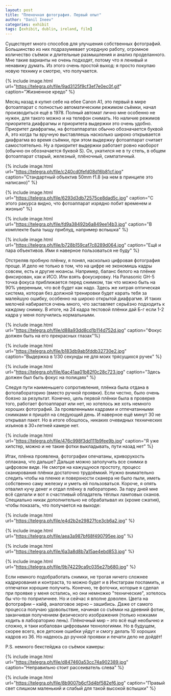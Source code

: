 ```yaml
---
layout: post
title: "Пленочная фотография. Первый опыт"
author: "Danil Ineev"
categories: exhibit
tags: [exhibit, dublin, ireland, film]
---
```


Существует много способов для улучшения собственных фотографий. Большинство из них подразумевает усердную работу, огромное количество съёмок и длительные размышления и анализ проделанного. Мне такие варианты не очень подходят, потому что я ленивый и ненавижу думать. Из этого очень простой выход: я просто покупаю новую технику и смотрю, что получается.

{% include image.html url="https://telegra.ph/file/9ad3125f9cf3ef7e0ec0f.gif" caption="Жизненное кредо" %}

Месяц назад я купил себе на ебее Canon A1, это первый в мире фотоаппарат с полностью автоматическим режимом съёмки, начал производиться ещё в 1978. Полный автомат лично мне особенно не нужен, для такого можно и на телефон снимать. Но наличие режимов приоритета диафрагмы и приоритета выдержки это очень удобно. Приоритет диафрагмы, на фотоаппаратах обычно обозначается буквой A, это когда ты вручную выставляешь насколько широко открывается диафрагма во время съёмки, при этом выдержку фотоаппарат считает самостоятельно. Ну а приоритет выдержки работает ровно наоборот (обычно он обозначается буквой S). Ох, укатился не в ту степь, в общем фотоаппарат старый, железный, плёночный, симпатичный.

{% include image.html url="https://telegra.ph/file/c240cd0fefd08d16b81cf.jpg" caption="Стандартный объектив 50mm f1.8 (на нем в принципе это написано)" %}

{% include image.html url="https://telegra.ph/file/6293d3db72575ce8dad5c.jpg" caption="С этого ракурса видно, что фотоаппарат изрядно побит временем и жизнью" %}

{% include image.html url="https://telegra.ph/file/fd9a38492b6a849ee14b3.jpg" caption="В комплекте была тыщу приблуд, например вспышка" %}

{% include image.html url="https://telegra.ph/file/b728b159caf7c8289d064.jpg" caption="Ещё и пара объективов. Ими я наверное пользоваться не буду" %}

Отстреляв пробную плёнку, я понял, насколько цифровая фотография проще. И дело не только в том, что на цифре не экономишь кадры совсем, есть и другие нюансы. Например, баланс белого на плёнке фиксирован, как и ИСО. Или взять фокусировку. На Panasonic GH-5 точка фокуса приближается перед снимком, так что можно быть на 90% уверенным, что всё будет как надо. Здесь же хитрая оптическая система, которая без должной тренировки будет карать тебя за малейшую ошибку, особенно на широко открытой диафрагме. И таких мелочей набирается очень много, что заставляет серьёзно подходить к каждому снимку. В итоге, на 24 кадра тестовой плёнки дай Б-г если 1-2 кадра у меня получились нормальными.

{% include image.html url="https://telegra.ph/file/d88a93dd8cd1b114d752d.jpg" caption="Фокус должен быть на его прекрасных глазах"%} 

{% include image.html url="https://telegra.ph/file/b183db9ab5fddb32730e2.jpg" caption="Выдержка в 1/30 секунды не для моих трясущихся ручек" %}

{% include image.html url="https://telegra.ph/file/6ac41aa01b82f0c28c723.jpg" caption="Здесь должен был быть фокус на полицаях" %}

Следуя пути наименьшего сопротивления, плёнка была отдана в фотолабораторию (вместо ручной проявки). Если честно, было очень боязно за результат. Конечно, цель первой плёнки была в проверке того, работает фотоаппарат или нет, но хотелось же хоть немного хороших фотографий. За проявленными кадрами и отпечатанными снимками я пришёл на следующий день. И наверное ещё минут 30 не открывал пакет. Но в итоге обошлось, никаких очевидных технических изъянов в 30+летней камере нет.

{% include image.html url="https://telegra.ph/file/476c998f3dd111b9fee9b.jpg" caption="Я уже хипстер, можно и не такие фотки выкладывать, пути назад нет" %}

Итак, плёнка проявлена, фотографии опечатаны, криворукость оплакана, что дальше? Дальше можно заполучить все снимки в цифровом виде. Не смотря на кажущуюся простоту, процесс сканирования плёнки достаточно трудоёмкий. Нужно внимательно следить чтобы на пленке и поверхности сканера не было пыли, иметь собственно саму железку и уметь ей пользоваться. Короче, я опять отвалил кучу денег и отдал плёнку в лабораторию. За пару дней мне всё сделали и вот я счастливый обладатель тёплых ламповых сканов. Специально никак дополнительно не обрабатывал их (кроме сжатия), чтобы показать, что получается на выходе:

{% include image.html url="https://telegra.ph/file/e4d2b2e29827fce3cb6a2.jpg" %}

{% include image.html url="https://telegra.ph/file/aea3a987bf68f490795ee.jpg" %}

{% include image.html url="https://telegra.ph/file/6a3a8d8b7a15ae4ebd853.jpg" %}

{% include image.html url="https://telegra.ph/file/9b74229ca9c035e27b680.jpg" %}

Если немного подобработать снимки, не трогая ничего сложнее кадрирования и контраста, то можно будет и в Инстаграм поспамить, и отпечатки хорошие получить. Конечно, те фоточки, которые я сделал при проявке у меня остались, но они немножко "технические", хотелось бы что-то поприличнее. Но и сейчас я вполне доволен. Цвета на фотографии – кайф, аналоговое зерно – зашибись. Даже от самого процесса получаю удовольствие, начиная со съёмки на древний фотик, заканчивая получением физического изображения (только ножками ходить в лабораторию лень). Плёночный мир – это всё ещё необычно и сложно, я таки избалован цифровыми технологиями. Но в будущем, скорее всего, все детские ошибки уйдут и смогу делать 10 хороших кадров из 36. Но надеюсь до ручной проявки и печати дело не дойдёт!

P.S. немного бекстейджа со съёмок камеры:

{% include image.html url="https://telegra.ph/file/d847460a53cc74a902389.jpg" caption="Неправильно стоит рассеиватель слева" %}

{% include image.html url="https://telegra.ph/file/8b9007b6cf3d4bf582ef6.jpg" caption="Правый свет слишком маленький и слабый для такой высокой вспышки" %}
